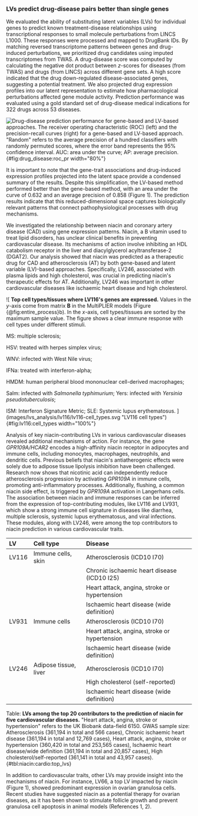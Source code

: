 ### LVs predict drug-disease pairs better than single genes

We evaluated the ability of substituting latent variables (LVs) for individual genes to predict known treatment-disease relationships using transcriptional responses to small molecule perturbations from LINCS L1000.
These responses were processed and mapped to DrugBank IDs.
By matching reversed transcriptome patterns between genes and drug-induced perturbations, we prioritized drug candidates using imputed transcriptomes from TWAS.
A drug-disease score was computed by calculating the negative dot product between $z$-scores for diseases (from TWAS) and drugs (from LINCS) across different gene sets.
A high score indicated that the drug down-regulated disease-associated genes, suggesting a potential treatment.
We also projected drug expression profiles into our latent representation to estimate how pharmacological perturbations affected gene module activity.
Prediction performance was evaluated using a gold standard set of drug-disease medical indications for 322 drugs across 53 diseases.


![
**Drug-disease prediction performance for gene-based and LV-based approaches.**
The receiver operating characteristic (ROC) (left) and the precision-recall curves (right) for a gene-based and LV-based approach.
"Random" refers to the average precision of a hundred classifiers with randomly permuted scores, where the error band represents the 95% confidence interval.
AUC: area under the curve; AP: average precision.
](images/drug_disease_prediction/roc_pr_curves.svg "ROC-PR curves for drug-disease prediction"){#fig:drug_disease:roc_pr width="80%"}


It is important to note that the gene-trait associations and drug-induced expression profiles projected into the latent space provide a condensed summary of the results.
Despite this simplification, the LV-based method performed better than the gene-based method, with an area under the curve of 0.632 and an average precision of 0.858 (Figure 1).
The prediction results indicate that this reduced-dimensional space captures biologically relevant patterns that connect pathophysiological processes with drug mechanisms.


We investigated the relationship between niacin and coronary artery disease (CAD) using gene expression patterns.
Niacin, a B vitamin used to treat lipid disorders, has unclear clinical benefits in preventing cardiovascular disease.
Its mechanisms of action involve inhibiting an HDL catabolism receptor in the liver and diacylglycerol acyltransferase-2 (DGAT2).
Our analysis showed that niacin was predicted as a therapeutic drug for CAD and atherosclerosis (AT) by both gene-based and latent variable (LV)-based approaches.
Specifically, LV246, associated with plasma lipids and high cholesterol, was crucial in predicting niacin's therapeutic effects for AT.
Additionally, LV246 was important in other cardiovascular diseases like ischaemic heart disease and high cholesterol.

![
**Top cell types/tissues where LV116's genes are expressed.**
Values in the $y$-axis come from matrix $\mathbf{B}$ in the MultiPLIER models (Figure {@fig:entire_process}b).
In the $x$-axis, cell types/tissues are sorted by the maximum sample value.
The figure shows a clear immune response with cell types under different stimuli.
<!-- https://trace.ncbi.nlm.nih.gov/Traces/sra/?study=SRP045500 -->
MS: multiple sclerosis;
<!-- https://trace.ncbi.nlm.nih.gov/Traces/sra/?study=SRP045569 -->
<!-- PBMCs: peripheral blood mononuclear cells; -->
HSV: treated with herpes simplex virus;
<!-- https://trace.ncbi.nlm.nih.gov/Traces/sra/?study=SRP015670 -->
WNV: infected with West Nile virus;
<!-- https://trace.ncbi.nlm.nih.gov/Traces/sra/?study=SRP062958 -->
IFNa: treated with interferon-alpha;
<!-- https://trace.ncbi.nlm.nih.gov/Traces/sra/?study=SRP039361 -->
HMDM: human peripheral blood mononuclear cell-derived macrophages;
<!-- IPSDM: human induced pluripotent stem cell-derived macrophages; -->
<!-- https://trace.ncbi.nlm.nih.gov/Traces/sra/?study=SRP056733 -->
Salm: infected with *Salmonella typhimurium*;
Yers: infected with *Yersinia pseudotuberculosis*;
<!-- https://trace.ncbi.nlm.nih.gov/Traces/sra/?study=SRP062966 -->
ISM: Interferon Signature Metric;
SLE: Systemic lupus erythematosus.
](images/lvs_analysis/lv116/lv116-cell_types.svg "LV116 cell types"){#fig:lv116:cell_types width="100%"}



Analysis of key niacin-contributing LVs in various cardiovascular diseases revealed additional mechanisms of action.
For instance, the gene *GPR109A/HCAR2* encodes a high-affinity niacin receptor in adipocytes and immune cells, including monocytes, macrophages, neutrophils, and dendritic cells.
Previous beliefs that niacin's antiatherogenic effects were solely due to adipose tissue lipolysis inhibition have been challenged.
Research now shows that nicotinic acid can independently reduce atherosclerosis progression by activating *GPR109A* in immune cells, promoting anti-inflammatory processes.
Additionally, flushing, a common niacin side effect, is triggered by *GPR109A* activation in Langerhans cells.
The association between niacin and immune responses can be inferred from the expression of top-contributing modules, like LV116 and LV931, which show a strong immune cell signature in diseases like diarrhea, multiple sclerosis, systemic lupus erythematosus, and viral infections.
These modules, along with LV246, were among the top contributors to niacin prediction in various cardiovascular traits.


<!-- niacin:cardiovascular:top_lvs:start DISABLE NOW, BUT HAS TO BE ADDED THE "end" version just below to update table -->
| LV    | Cell type             | Disease                                      |
|:------|:----------------------|:---------------------------------------------|
| LV116 | Immune cells, skin    | Atherosclerosis (ICD10 I70)                  |
|       |                       | Chronic ischaemic heart disease (ICD10 I25)  |
|       |                       | Heart attack, angina, stroke or hypertension |
|       |                       | Ischaemic heart disease (wide definition)    |
| LV931 | Immune cells          | Atherosclerosis (ICD10 I70)                  |
|       |                       | Heart attack, angina, stroke or hypertension |
|       |                       | Ischaemic heart disease (wide definition)    |
| LV246 | Adipose tissue, liver | Atherosclerosis (ICD10 I70)                  |
|       |                       | High cholesterol (self-reported)             |
|       |                       | Ischaemic heart disease (wide definition)    |

Table: **LVs among the top 20 contributors to the prediction of niacin for five cardiovascular diseases.** "Heart attack, angina, stroke or hypertension" refers to the UK Biobank data-field 6150. GWAS sample size: Atherosclerosis (361,194 in total and 566 cases), Chronic ischaemic heart disease (361,194 in total and 12,769 cases), Heart attack, angina, stroke or hypertension (360,420 in total and 253,565 cases), Ischaemic heart disease/wide definition (361,194 in total and 20,857 cases), High cholesterol/self-reported (361,141 in total and 43,957 cases).  {#tbl:niacin:cardio:top_lvs}


In addition to cardiovascular traits, other LVs may provide insight into the mechanisms of niacin.
For instance, LV66, a top LV impacted by niacin (Figure 1), showed predominant expression in ovarian granulosa cells.
Recent studies have suggested niacin as a potential therapy for ovarian diseases, as it has been shown to stimulate follicle growth and prevent granulosa cell apoptosis in animal models (References 1, 2).
